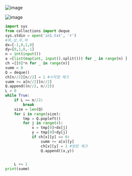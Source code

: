 ![image](https://user-images.githubusercontent.com/73813367/119062448-d3780280-ba11-11eb-8b36-e998ea7e49e6.png)


![image](https://user-images.githubusercontent.com/73813367/119061399-3caa4680-ba0f-11eb-89f9-f4ebf909fa46.png)

```python
import sys
from collections import deque
sys.stdin = open('in1.txt', 'r')
#좌,상,우,하
dx=[-1,0,1,0]
dy=[0,1,0,-1]
n = int(input())
a =[list(map(int, input().split())) for _ in range(n) ] 
ch =[[0]*n for _ in range(n)]
summ = 0
Q = deque()
ch[n//2][n//2] = 1 #시작점 체크
summ += a[n//2][n//2]
Q.append((n//2, n//2))
L = 0
while True:
    if L == n//2:
        break
    size = len(Q)
    for i in range(size):
        tmp = Q.popleft()
        for j in range(4):
            x = tmp[0]+dx[j]
            y = tmp[0]+dy[j]
            if ch[x][y] == 0:
                summ += a[x][y]
                ch[x][y] = 1 #방문 체크
                Q.append((x,y))
    

    L += 1
print(summ)
```
